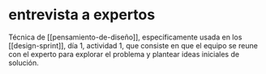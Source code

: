 # entrevista a expertos
Técnica de [[pensamiento-de-diseño]], específicamente usada en los [[design-sprint]], día 1, actividad 1, que consiste en que el equipo se reune con el experto para explorar el problema y plantear ideas iniciales de solución.
